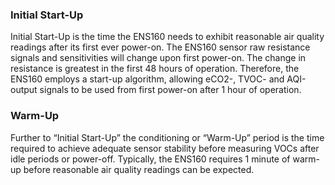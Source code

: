 ### Initial Start-Up

Initial Start-Up is the time the ENS160 needs to exhibit reasonable air quality readings after
its first ever power-on.
The ENS160 sensor raw resistance signals and sensitivities will change upon first power-on.
The change in resistance is greatest in the first 48 hours of operation. Therefore, the ENS160
employs a start-up algorithm, allowing eCO2-, TVOC- and AQI-output signals to be used from
first power-on after 1 hour of operation.

### Warm-Up

Further to “Initial Start-Up” the conditioning or “Warm-Up” period is the time required to
achieve adequate sensor stability before measuring VOCs after idle periods or power-off.
Typically, the ENS160 requires 1 minute of warm-up before reasonable air quality readings
can be expected.